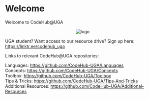 # Welcome
Welcome to CodeHub@UGA

<p align="center">
  <img alt="logo" src="https://avatars3.githubusercontent.com/u/71467934?s=400&u=bc4f972ce4f3cbc6013adc0a66b8b1b522356ab2&v=4" />
</p>

UGA student? Want access to our resource drive? Sign up here: https://linktr.ee/codehub_uga

Links to relevant CodeHub@UGA repositories:

Languages: https://github.com/CodeHub-UGA/Languages <br>
Concepts: https://github.com/CodeHub-UGA/Concepts <br>
Toolbox: https://github.com/CodeHub-UGA/Toolbox <br>
Tips & Tricks: https://github.com/CodeHub-UGA/Tips-And-Tricks <br>
Additional Resources: https://github.com/CodeHub-UGA/Additional-Resources <br>
